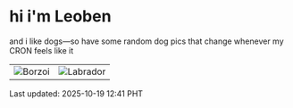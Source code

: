 # hi i'm Leoben

and i like dogs—so have some random dog pics that change whenever my CRON feels like it

|  |  |
|--------|----------|
| ![Borzoi](https://random-dog-vercel.vercel.app/api/random-borzoi?v=1760848913) | ![Labrador](https://random-dog-vercel.vercel.app/api/random-labrador?v=1760848913) |

Last updated: 2025-10-19 12:41 PHT
